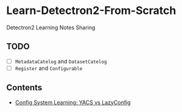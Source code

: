 # Learn-Detectron2-From-Scratch
Detectron2 Learning Notes Sharing

## TODO
- [ ] `MetadataCatelog` and `DatasetCatelog`
- [ ] `Register` and `Configurable`

## Contents
- [Config System Learning: YACS vs LazyConfig](./notes/IDEA_CVR_blog_config.md)
